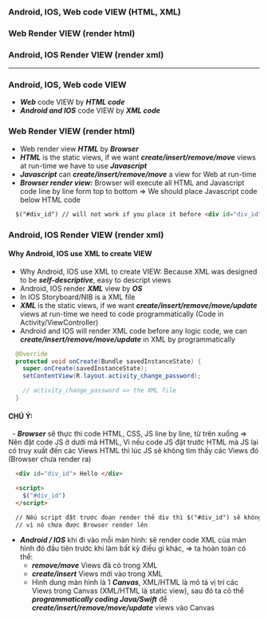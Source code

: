 
### Android, IOS, Web code VIEW (HTML, XML)
### Web Render VIEW (render html)
### Android, IOS Render VIEW (render xml)
-----------------------------

### Android, IOS, Web code VIEW
  - ***Web*** code VIEW by ***HTML code***
  - ***Android and IOS*** code VIEW by ***XML code***

### Web Render VIEW (render html)
  - Web render view ***HTML*** by ***Browser***
  - ***HTML*** is the static views, if we want ***create/insert/remove/move*** views at run-time we have to use ***Javascript***
  - ***Javascript*** can ***create/insert/remove/move*** a view for Web at run-time
  - ***Browser render view:*** Browser will execute all HTML and Javascript code line by line form top to bottom => We should place Javascript code below HTML code 
  
  ```html
    $("#div_id") // will not work if you place it before <div id="div_id">
  ```
    
### Android, IOS Render VIEW (render xml)
#### Why Android, IOS use XML to create VIEW
  - Why Android, IOS use XML to create VIEW: Because XML was designed to be ***self-descriptive***, easy to descript views
  - Android, IOS render ***XML*** view by ***OS***
  - In IOS Storyboard/NIB is a XML file
  - ***XML*** is the static views, if we want ***create/insert/remove/move/update*** views at run-time we need to code programmatically (Code in Activity/ViewController)
  - Android and IOS will render XML code before any logic code, we can ***create/insert/remove/move/update*** in XML by programmatically
  
  ```java
    @Override
    protected void onCreate(Bundle savedInstanceState) {
      super.onCreate(savedInstanceState);
      setContentView(R.layout.activity_change_password);

      // activity_change_password => the XML file
    }
  ```
  #### CHÚ Ý:
   - ***Browser*** sẽ thực thi code HTML, CSS, JS line by line, từ trên xuống => Nên đặt code JS ở dưới mã HTML, Vì nếu code JS đặt trước HTML mà JS lại có truy xuất đến các Views HTML thì lúc JS sẽ không tìm thấy các Views đó (Browser chưa render ra)
    
  ```html
    <div id="div_id"> Hello </div>

    <script>
      $("#div_id")
    </script>

    // Nếu script đặt trước đoạn render thẻ div thì $("#div_id") sẽ không tìm được thẻ cần tìm 
    // vì nó chưa được Browser render lên
   ```
   
  - ***Android / IOS***  khi đi vào mỗi màn hình: sẽ render code XML của màn hình đó đầu tiên trước khi làm bất kỳ điều gì khác, => ta hoàn toàn có thể:
    - ***remove/move*** Views đã có trong XML
    - ***create/insert*** Views mới vào trong XML
    - Hình dung màn hình là 1 ***Canvas***, XML/HTML là mô tả vị trí các Views trong Canvas (XML/HTML là static view), sau đó ta có thể ***programmatically coding Java/Swift*** để ***create/insert/remove/move/update*** views vào Canvas
   
  
  
  
  
  
  
  
  
  
  
  
  
  
  
  
  
  
  
  
  
  
